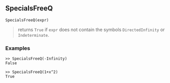 ## SpecialsFreeQ

```
SpecialsFreeQ(expr)
```

> returns `True` if `expr` does not contain the symbols `DirectedInfinity` or `Indeterminate`.

### Examples

```
>> SpecialsFreeQ(-Infinity)
False

>> SpecialsFreeQ(1+x^2)
True
```
